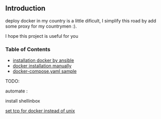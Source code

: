 
## Introduction

deploy docker in my country is a little dificult, I simplify this road by add some proxy for my countrymen :).

I hope this project is useful for you


### Table of Contents

- <a href="https://github.com/Amin-mashari/docker-installation/tree/main/ansible">installation docker by ansible</a>
- <a href="https://github.com/Amin-mashari/docker-installation/tree/main/manual-installation">docker installation manually</a>
- <a href="https://github.com/Amin-mashari/docker-installation/tree/main/docker-compose">docker-compose.yaml sample</a>


TODO:

automate :

install shellinbox

<a href="https://docs.docker.com/engine/security/protect-access/">set tcp for docker instead of unix</a>

